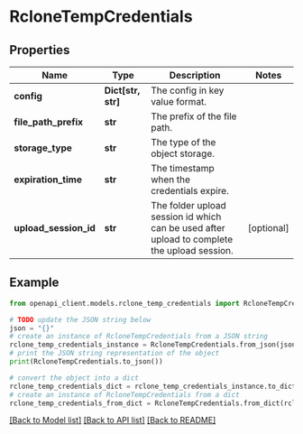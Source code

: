 # RcloneTempCredentials


## Properties

Name | Type | Description | Notes
------------ | ------------- | ------------- | -------------
**config** | **Dict[str, str]** | The config in key value format. | 
**file_path_prefix** | **str** | The prefix of the file path. | 
**storage_type** | **str** | The type of the object storage. | 
**expiration_time** | **str** | The timestamp when the credentials expire. | 
**upload_session_id** | **str** | The folder upload session id which can be used after upload to complete the upload session. | [optional] 

## Example

```python
from openapi_client.models.rclone_temp_credentials import RcloneTempCredentials

# TODO update the JSON string below
json = "{}"
# create an instance of RcloneTempCredentials from a JSON string
rclone_temp_credentials_instance = RcloneTempCredentials.from_json(json)
# print the JSON string representation of the object
print(RcloneTempCredentials.to_json())

# convert the object into a dict
rclone_temp_credentials_dict = rclone_temp_credentials_instance.to_dict()
# create an instance of RcloneTempCredentials from a dict
rclone_temp_credentials_from_dict = RcloneTempCredentials.from_dict(rclone_temp_credentials_dict)
```
[[Back to Model list]](../README.md#documentation-for-models) [[Back to API list]](../README.md#documentation-for-api-endpoints) [[Back to README]](../README.md)


